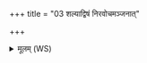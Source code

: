 +++
title = "03 शल्याद्विषं निरवोचमञ्जनात्"

+++
<details><summary>मूलम् (WS)</summary>

शल्याद्विषं निरवोचमञ्जनात् पर्णधेरुत ।  
अपाष्ठाच्छृङ्गात् कुर्मलान्निरवोचमहं विषम् ॥ ४ ॥
</details>